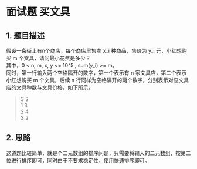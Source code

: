 # 面试题 买文具

## 1. 题目描述
假设一条街上有n个商店，每个商店里售卖 x_i 种商品，售价为 y_i 元，小红想购买 m 个文具，请问最小花费是多少？  
其中，0 < n, m, x, y <= 10^5 , sum(y_i) >= m。   
同时，第一行输入两个空格隔开的数字，第一个表示有 n 家文具店，第二个表示小红想购买 m 个文具，后续 n 行同样为空格隔开的两个数字，分别表示对应文具店的文具种数与文具价格，如下所示。  
> 3 2  
> 1 3  
> 2 4  
> 3 2

## 2. 思路
这道题比较简单，就是个二元数组的排序问题，只需要将输入的二元数组，按第二位进行排序即可，同时由于不要求稳定性，使用快速排序即可。
